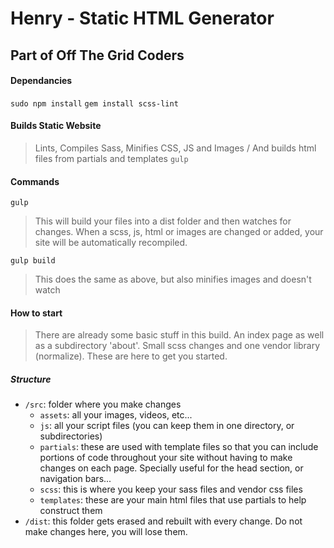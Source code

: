 # Henry - Static HTML Generator

## Part of Off The Grid Coders

#### Dependancies
`sudo npm install`
`gem install scss-lint`

#### Builds Static Website
>Lints, Compiles Sass, Minifies CSS, JS and Images / And builds html files from partials and templates
`gulp`

#### Commands
`gulp`
>This will build your files into a dist folder and then watches for changes. When a scss, js, html or images are changed or added, your site will be automatically recompiled.

`gulp build`
>This does the same as above, but also minifies images and doesn't watch

#### How to start
> There are already some basic stuff in this build.  An index page as well as a subdirectory 'about'.  Small scss changes and one vendor library (normalize). These are here to get you started.

##### Structure
- `/src`: folder where you make changes
  + `assets`: all your images, videos, etc...
  + `js`: all your script files (you can keep them in one directory, or subdirectories)
  + `partials`: these are used with template files so that you can include portions of code throughout your site without having to make changes on each page. Specially useful for the head section, or navigation bars...
  + `scss`: this is where you keep your sass files and vendor css files
  + `templates`: these are your main html files that use partials to help construct them
- `/dist`: this folder gets erased and rebuilt with every change. Do not make changes here, you will lose them.